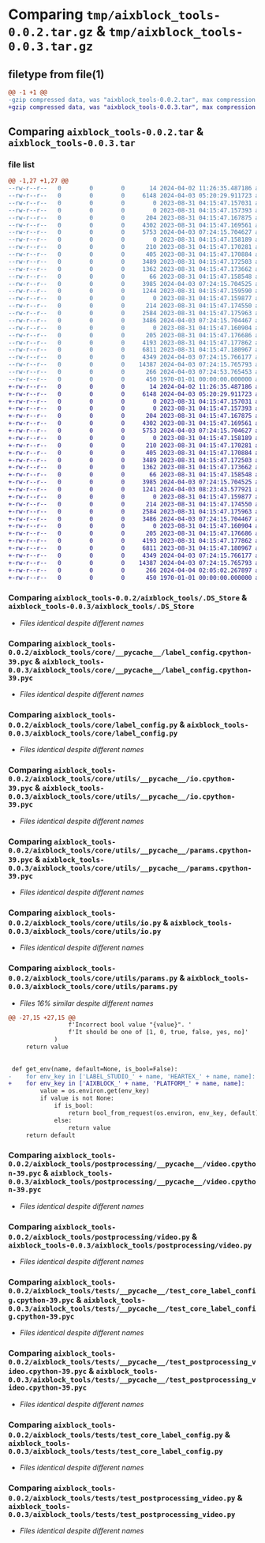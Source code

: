 # Comparing `tmp/aixblock_tools-0.0.2.tar.gz` & `tmp/aixblock_tools-0.0.3.tar.gz`

## filetype from file(1)

```diff
@@ -1 +1 @@
-gzip compressed data, was "aixblock_tools-0.0.2.tar", max compression
+gzip compressed data, was "aixblock_tools-0.0.3.tar", max compression
```

## Comparing `aixblock_tools-0.0.2.tar` & `aixblock_tools-0.0.3.tar`

### file list

```diff
@@ -1,27 +1,27 @@
--rw-r--r--   0        0        0       14 2024-04-02 11:26:35.487186 aixblock_tools-0.0.2/README.md
--rw-r--r--   0        0        0     6148 2024-04-03 05:20:29.911723 aixblock_tools-0.0.2/aixblock_tools/.DS_Store
--rw-r--r--   0        0        0        0 2023-08-31 04:15:47.157031 aixblock_tools-0.0.2/aixblock_tools/__init__.py
--rw-r--r--   0        0        0        0 2023-08-31 04:15:47.157393 aixblock_tools-0.0.2/aixblock_tools/core/__init__.py
--rw-r--r--   0        0        0      204 2023-08-31 04:15:47.167875 aixblock_tools-0.0.2/aixblock_tools/core/__pycache__/__init__.cpython-39.pyc
--rw-r--r--   0        0        0     4302 2023-08-31 04:15:47.169561 aixblock_tools-0.0.2/aixblock_tools/core/__pycache__/label_config.cpython-39.pyc
--rw-r--r--   0        0        0     5753 2024-04-03 07:24:15.704627 aixblock_tools-0.0.2/aixblock_tools/core/label_config.py
--rw-r--r--   0        0        0        0 2023-08-31 04:15:47.158189 aixblock_tools-0.0.2/aixblock_tools/core/utils/__init__.py
--rw-r--r--   0        0        0      210 2023-08-31 04:15:47.170281 aixblock_tools-0.0.2/aixblock_tools/core/utils/__pycache__/__init__.cpython-39.pyc
--rw-r--r--   0        0        0      405 2023-08-31 04:15:47.170884 aixblock_tools-0.0.2/aixblock_tools/core/utils/__pycache__/exceptions.cpython-39.pyc
--rw-r--r--   0        0        0     3489 2023-08-31 04:15:47.172503 aixblock_tools-0.0.2/aixblock_tools/core/utils/__pycache__/io.cpython-39.pyc
--rw-r--r--   0        0        0     1362 2023-08-31 04:15:47.173662 aixblock_tools-0.0.2/aixblock_tools/core/utils/__pycache__/params.cpython-39.pyc
--rw-r--r--   0        0        0       66 2023-08-31 04:15:47.158548 aixblock_tools-0.0.2/aixblock_tools/core/utils/exceptions.py
--rw-r--r--   0        0        0     3985 2024-04-03 07:24:15.704525 aixblock_tools-0.0.2/aixblock_tools/core/utils/io.py
--rw-r--r--   0        0        0     1244 2023-08-31 04:15:47.159590 aixblock_tools-0.0.2/aixblock_tools/core/utils/params.py
--rw-r--r--   0        0        0        0 2023-08-31 04:15:47.159877 aixblock_tools-0.0.2/aixblock_tools/postprocessing/__init__.py
--rw-r--r--   0        0        0      214 2023-08-31 04:15:47.174550 aixblock_tools-0.0.2/aixblock_tools/postprocessing/__pycache__/__init__.cpython-39.pyc
--rw-r--r--   0        0        0     2584 2023-08-31 04:15:47.175963 aixblock_tools-0.0.2/aixblock_tools/postprocessing/__pycache__/video.cpython-39.pyc
--rw-r--r--   0        0        0     3486 2024-04-03 07:24:15.704467 aixblock_tools-0.0.2/aixblock_tools/postprocessing/video.py
--rw-r--r--   0        0        0        0 2023-08-31 04:15:47.160904 aixblock_tools-0.0.2/aixblock_tools/tests/__init__.py
--rw-r--r--   0        0        0      205 2023-08-31 04:15:47.176686 aixblock_tools-0.0.2/aixblock_tools/tests/__pycache__/__init__.cpython-39.pyc
--rw-r--r--   0        0        0     4193 2023-08-31 04:15:47.177862 aixblock_tools-0.0.2/aixblock_tools/tests/__pycache__/test_core_label_config.cpython-39.pyc
--rw-r--r--   0        0        0     6811 2023-08-31 04:15:47.180967 aixblock_tools-0.0.2/aixblock_tools/tests/__pycache__/test_postprocessing_video.cpython-39.pyc
--rw-r--r--   0        0        0     4349 2024-04-03 07:24:15.766177 aixblock_tools-0.0.2/aixblock_tools/tests/test_core_label_config.py
--rw-r--r--   0        0        0    14387 2024-04-03 07:24:15.765793 aixblock_tools-0.0.2/aixblock_tools/tests/test_postprocessing_video.py
--rw-r--r--   0        0        0      266 2024-04-03 07:24:53.765453 aixblock_tools-0.0.2/pyproject.toml
--rw-r--r--   0        0        0      450 1970-01-01 00:00:00.000000 aixblock_tools-0.0.2/PKG-INFO
+-rw-r--r--   0        0        0       14 2024-04-02 11:26:35.487186 aixblock_tools-0.0.3/README.md
+-rw-r--r--   0        0        0     6148 2024-04-03 05:20:29.911723 aixblock_tools-0.0.3/aixblock_tools/.DS_Store
+-rw-r--r--   0        0        0        0 2023-08-31 04:15:47.157031 aixblock_tools-0.0.3/aixblock_tools/__init__.py
+-rw-r--r--   0        0        0        0 2023-08-31 04:15:47.157393 aixblock_tools-0.0.3/aixblock_tools/core/__init__.py
+-rw-r--r--   0        0        0      204 2023-08-31 04:15:47.167875 aixblock_tools-0.0.3/aixblock_tools/core/__pycache__/__init__.cpython-39.pyc
+-rw-r--r--   0        0        0     4302 2023-08-31 04:15:47.169561 aixblock_tools-0.0.3/aixblock_tools/core/__pycache__/label_config.cpython-39.pyc
+-rw-r--r--   0        0        0     5753 2024-04-03 07:24:15.704627 aixblock_tools-0.0.3/aixblock_tools/core/label_config.py
+-rw-r--r--   0        0        0        0 2023-08-31 04:15:47.158189 aixblock_tools-0.0.3/aixblock_tools/core/utils/__init__.py
+-rw-r--r--   0        0        0      210 2023-08-31 04:15:47.170281 aixblock_tools-0.0.3/aixblock_tools/core/utils/__pycache__/__init__.cpython-39.pyc
+-rw-r--r--   0        0        0      405 2023-08-31 04:15:47.170884 aixblock_tools-0.0.3/aixblock_tools/core/utils/__pycache__/exceptions.cpython-39.pyc
+-rw-r--r--   0        0        0     3489 2023-08-31 04:15:47.172503 aixblock_tools-0.0.3/aixblock_tools/core/utils/__pycache__/io.cpython-39.pyc
+-rw-r--r--   0        0        0     1362 2023-08-31 04:15:47.173662 aixblock_tools-0.0.3/aixblock_tools/core/utils/__pycache__/params.cpython-39.pyc
+-rw-r--r--   0        0        0       66 2023-08-31 04:15:47.158548 aixblock_tools-0.0.3/aixblock_tools/core/utils/exceptions.py
+-rw-r--r--   0        0        0     3985 2024-04-03 07:24:15.704525 aixblock_tools-0.0.3/aixblock_tools/core/utils/io.py
+-rw-r--r--   0        0        0     1241 2024-04-03 08:23:43.577921 aixblock_tools-0.0.3/aixblock_tools/core/utils/params.py
+-rw-r--r--   0        0        0        0 2023-08-31 04:15:47.159877 aixblock_tools-0.0.3/aixblock_tools/postprocessing/__init__.py
+-rw-r--r--   0        0        0      214 2023-08-31 04:15:47.174550 aixblock_tools-0.0.3/aixblock_tools/postprocessing/__pycache__/__init__.cpython-39.pyc
+-rw-r--r--   0        0        0     2584 2023-08-31 04:15:47.175963 aixblock_tools-0.0.3/aixblock_tools/postprocessing/__pycache__/video.cpython-39.pyc
+-rw-r--r--   0        0        0     3486 2024-04-03 07:24:15.704467 aixblock_tools-0.0.3/aixblock_tools/postprocessing/video.py
+-rw-r--r--   0        0        0        0 2023-08-31 04:15:47.160904 aixblock_tools-0.0.3/aixblock_tools/tests/__init__.py
+-rw-r--r--   0        0        0      205 2023-08-31 04:15:47.176686 aixblock_tools-0.0.3/aixblock_tools/tests/__pycache__/__init__.cpython-39.pyc
+-rw-r--r--   0        0        0     4193 2023-08-31 04:15:47.177862 aixblock_tools-0.0.3/aixblock_tools/tests/__pycache__/test_core_label_config.cpython-39.pyc
+-rw-r--r--   0        0        0     6811 2023-08-31 04:15:47.180967 aixblock_tools-0.0.3/aixblock_tools/tests/__pycache__/test_postprocessing_video.cpython-39.pyc
+-rw-r--r--   0        0        0     4349 2024-04-03 07:24:15.766177 aixblock_tools-0.0.3/aixblock_tools/tests/test_core_label_config.py
+-rw-r--r--   0        0        0    14387 2024-04-03 07:24:15.765793 aixblock_tools-0.0.3/aixblock_tools/tests/test_postprocessing_video.py
+-rw-r--r--   0        0        0      266 2024-04-04 02:05:02.267897 aixblock_tools-0.0.3/pyproject.toml
+-rw-r--r--   0        0        0      450 1970-01-01 00:00:00.000000 aixblock_tools-0.0.3/PKG-INFO
```

### Comparing `aixblock_tools-0.0.2/aixblock_tools/.DS_Store` & `aixblock_tools-0.0.3/aixblock_tools/.DS_Store`

 * *Files identical despite different names*

### Comparing `aixblock_tools-0.0.2/aixblock_tools/core/__pycache__/label_config.cpython-39.pyc` & `aixblock_tools-0.0.3/aixblock_tools/core/__pycache__/label_config.cpython-39.pyc`

 * *Files identical despite different names*

### Comparing `aixblock_tools-0.0.2/aixblock_tools/core/label_config.py` & `aixblock_tools-0.0.3/aixblock_tools/core/label_config.py`

 * *Files identical despite different names*

### Comparing `aixblock_tools-0.0.2/aixblock_tools/core/utils/__pycache__/io.cpython-39.pyc` & `aixblock_tools-0.0.3/aixblock_tools/core/utils/__pycache__/io.cpython-39.pyc`

 * *Files identical despite different names*

### Comparing `aixblock_tools-0.0.2/aixblock_tools/core/utils/__pycache__/params.cpython-39.pyc` & `aixblock_tools-0.0.3/aixblock_tools/core/utils/__pycache__/params.cpython-39.pyc`

 * *Files identical despite different names*

### Comparing `aixblock_tools-0.0.2/aixblock_tools/core/utils/io.py` & `aixblock_tools-0.0.3/aixblock_tools/core/utils/io.py`

 * *Files identical despite different names*

### Comparing `aixblock_tools-0.0.2/aixblock_tools/core/utils/params.py` & `aixblock_tools-0.0.3/aixblock_tools/core/utils/params.py`

 * *Files 16% similar despite different names*

```diff
@@ -27,15 +27,15 @@
                 f'Incorrect bool value "{value}". '
                 f'It should be one of [1, 0, true, false, yes, no]'
             )
     return value
 
 
 def get_env(name, default=None, is_bool=False):
-    for env_key in ['LABEL_STUDIO_' + name, 'HEARTEX_' + name, name]:
+    for env_key in ['AIXBLOCK_' + name, 'PLATFORM_' + name, name]:
         value = os.environ.get(env_key)
         if value is not None:
             if is_bool:
                 return bool_from_request(os.environ, env_key, default)
             else:
                 return value
     return default
```

### Comparing `aixblock_tools-0.0.2/aixblock_tools/postprocessing/__pycache__/video.cpython-39.pyc` & `aixblock_tools-0.0.3/aixblock_tools/postprocessing/__pycache__/video.cpython-39.pyc`

 * *Files identical despite different names*

### Comparing `aixblock_tools-0.0.2/aixblock_tools/postprocessing/video.py` & `aixblock_tools-0.0.3/aixblock_tools/postprocessing/video.py`

 * *Files identical despite different names*

### Comparing `aixblock_tools-0.0.2/aixblock_tools/tests/__pycache__/test_core_label_config.cpython-39.pyc` & `aixblock_tools-0.0.3/aixblock_tools/tests/__pycache__/test_core_label_config.cpython-39.pyc`

 * *Files identical despite different names*

### Comparing `aixblock_tools-0.0.2/aixblock_tools/tests/__pycache__/test_postprocessing_video.cpython-39.pyc` & `aixblock_tools-0.0.3/aixblock_tools/tests/__pycache__/test_postprocessing_video.cpython-39.pyc`

 * *Files identical despite different names*

### Comparing `aixblock_tools-0.0.2/aixblock_tools/tests/test_core_label_config.py` & `aixblock_tools-0.0.3/aixblock_tools/tests/test_core_label_config.py`

 * *Files identical despite different names*

### Comparing `aixblock_tools-0.0.2/aixblock_tools/tests/test_postprocessing_video.py` & `aixblock_tools-0.0.3/aixblock_tools/tests/test_postprocessing_video.py`

 * *Files identical despite different names*


